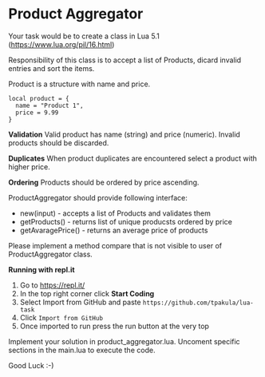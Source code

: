 # Product Aggregator

Your task would be to create a class in Lua 5.1 (https://www.lua.org/pil/16.html)

Responsibility of this class is to accept a list of Products, dicard invalid entries and sort the items.

Product is a structure with name and price.
```
local product = {
  name = "Product 1",
  price = 9.99
}
```


**Validation**
Valid product has name (string) and price (numeric).
Invalid products should be discarded.

**Duplicates**
When product duplicates are encountered select a product with higher price.

**Ordering**
Products should be ordered by price ascending.

ProductAggregator should provide following interface:

- new(input) - accepts a list of Products and validates them
- getProducts() - returns list of unique producsts ordered by price
- getAvaragePrice() - returns an average price of products

Please implement a method compare that is not visible to user of ProductAggregator class.


**Running with repl.it**
1. Go to https://repl.it/
2. In the top right corner click **Start Coding**
3. Select Import from GitHub and paste ```https://github.com/tpakula/lua-task```
4. Click `Import from GitHub`
5. Once imported to run press the run button at the very top

Implement your solution in product_aggregator.lua.
Uncoment specific sections in the main.lua to execute the code.

Good Luck :-)
